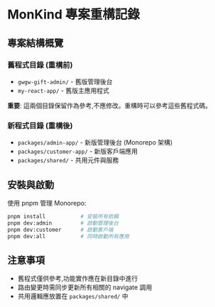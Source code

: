 # MonKind 專案重構記錄

## 專案結構概覽

### 舊程式目錄 (重構前)
- `gwgw-gift-admin/` - 舊版管理後台
- `my-react-app/` - 舊版主應用程式

**重要**: 這兩個目錄保留作為參考,不應修改。重構時可以參考這些舊程式碼。

### 新程式目錄 (重構後)
- `packages/admin-app/` - 新版管理後台 (Monorepo 架構)
- `packages/customer-app/` - 新版客戶端應用
- `packages/shared/` - 共用元件與服務

## 安裝與啟動

使用 pnpm 管理 Monorepo:
```bash
pnpm install           # 安裝所有依賴
pnpm dev:admin         # 啟動管理後台
pnpm dev:customer      # 啟動客戶端
pnpm dev:all           # 同時啟動所有應用
```

## 注意事項

- 舊程式僅供參考,功能實作應在新目錄中進行
- 路由變更時需同步更新所有相關的 navigate 調用
- 共用邏輯應放置在 `packages/shared/` 中
